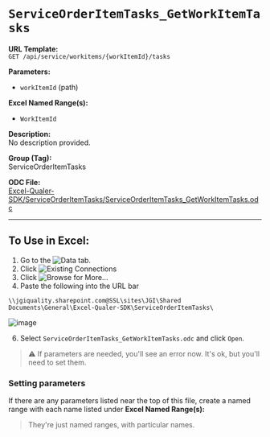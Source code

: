 # `ServiceOrderItemTasks_GetWorkItemTasks`

**URL Template:**  
`GET /api/service/workitems/{workItemId}/tasks`

**Parameters:**  
- `workItemId` (path)

**Excel Named Range(s):**  
- `WorkItemId`

**Description:**  
No description provided.

**Group (Tag):**  
ServiceOrderItemTasks

**ODC File:**  
[Excel-Qualer-SDK/ServiceOrderItemTasks/ServiceOrderItemTasks_GetWorkItemTasks.odc](https://github.com/Johnson-Gage-Inspection-Inc/qualer-sdk-odc/blob/main/Excel-Qualer-SDK/ServiceOrderItemTasks/ServiceOrderItemTasks_GetWorkItemTasks.odc)

---

To Use in Excel:
---

1. Go to the ![`Data`](https://github.com/user-attachments/assets/da437a70-57b3-4c5b-bb01-4910ece19ed1)
 tab.
3. Click ![Existing Connections](https://github.com/user-attachments/assets/a2f1ed67-b2e0-4c23-ac90-68c870e60289)
4. Click ![`Browse for More...`](https://github.com/user-attachments/assets/8e698494-6865-41e7-b6fa-043aea81809a)
5. Paste the following into the URL bar
```
\\jgiquality.sharepoint.com@SSL\sites\JGI\Shared Documents\General\Excel-Qualer-SDK\ServiceOrderItemTasks\
```

![image](https://github.com/user-attachments/assets/1e1a8d87-0377-446d-aaf5-d78562991db3)

6. Select `ServiceOrderItemTasks_GetWorkItemTasks.odc` and click `Open`.

> ⚠️ If parameters are needed, you'll see an error now. It's ok, but you'll need to set them.

### Setting parameters
If there are any parameters listed near the top of this file, create a named range with each name listed under **Excel Named Range(s):**
> They're just named ranges, with particular names.
